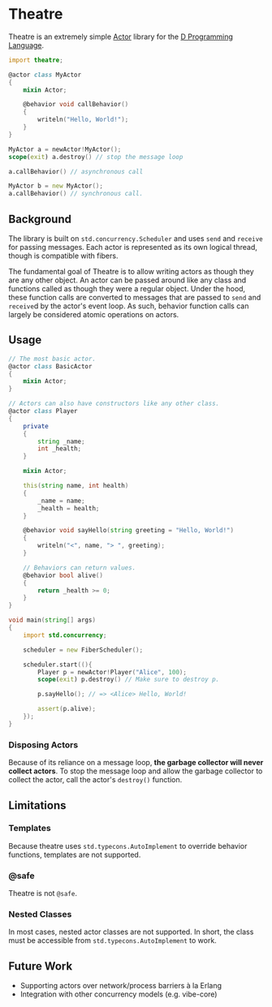 
# Theatre

Theatre is an extremely simple [Actor](https://en.wikipedia.org/wiki/Actor_model)
library for the [D Programming Language](https://dlang.org).

```d
import theatre;

@actor class MyActor
{
    mixin Actor;

    @behavior void callBehavior()
    {
        writeln("Hello, World!");
    }
}

MyActor a = newActor!MyActor();
scope(exit) a.destroy() // stop the message loop

a.callBehavior() // asynchronous call

MyActor b = new MyActor();
a.callBehavior() // synchronous call.
```

## Background

The library is built on `std.concurrency.Scheduler` and uses `send` and `receive` for passing
messages. Each actor is represented as its own logical thread, though is compatible with fibers.

The fundamental goal of Theatre is to allow writing actors as though they are any other object.
An actor can be passed around like any class and functions called as though they were a regular
object. Under the hood, these function calls are converted to messages that are passed to `send`
and `receive`d by the actor's event loop. As such, behavior function calls can largely be considered
atomic operations on actors.

## Usage

```d
// The most basic actor.
@actor class BasicActor
{
    mixin Actor;
}

// Actors can also have constructors like any other class.
@actor class Player
{
    private
    {
        string _name;
        int _health;
    }

    mixin Actor;

    this(string name, int health)
    {
        _name = name;
        _health = health;
    }

    @behavior void sayHello(string greeting = "Hello, World!")
    {
        writeln("<", name, "> ", greeting);
    }

    // Behaviors can return values.
    @behavior bool alive()
    {
        return _health >= 0;
    }
}

void main(string[] args)
{
    import std.concurrency;

    scheduler = new FiberScheduler();

    scheduler.start((){
        Player p = newActor!Player("Alice", 100);
        scope(exit) p.destroy() // Make sure to destroy p.

        p.sayHello(); // => <Alice> Hello, World!

        assert(p.alive);
    });
}
```

### Disposing Actors

Because of its reliance on a message loop, **the garbage collector will never collect actors**.
To stop the message loop and allow the garbage collector to collect the actor, call the actor's
`destroy()` function.

## Limitations

### Templates

Because theatre uses `std.typecons.AutoImplement` to override behavior functions, templates are not supported.

### @safe

Theatre is not `@safe`.

### Nested Classes

In most cases, nested actor classes are not supported. In short, the class must be accessible from
`std.typecons.AutoImplement` to work.

## Future Work

* Supporting actors over network/process barriers à la Erlang
* Integration with other concurrency models (e.g. vibe-core)
